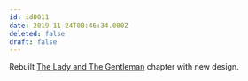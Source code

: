 ```yaml
---
id: id0011
date: 2019-11-24T00:46:34.000Z
deleted: false
draft: false
---
```


Rebuilt [The Lady and The Gentleman][1] chapter with new design.

[1]: the-lady-and-the-gentleman.html
